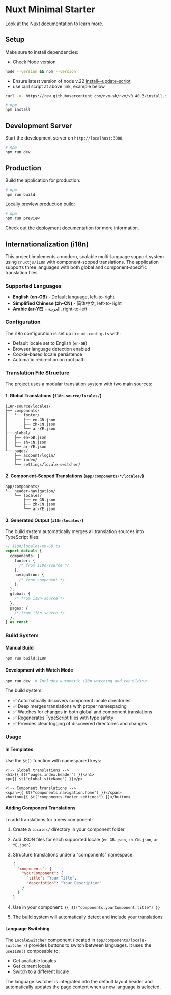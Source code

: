 # Nuxt Minimal Starter

Look at the [Nuxt documentation](https://nuxt.com/docs/getting-started/introduction) to learn more.

## Setup

Make sure to install dependencies:

- Check Node version

```bash
node --version && npm --version
```

- Ensure latest version of node v.22 [install--update-script](https://github.com/nvm-sh/nvm/blob/master/README.md#install--update-script)
- use curl script at above link, example below

```bash
curl -o- https://raw.githubusercontent.com/nvm-sh/nvm/v0.40.3/install.sh | bash
```

```bash
# npm
npm install
```

## Development Server

Start the development server on `http://localhost:3000`:

```bash
# npm
npm run dev
```

## Production

Build the application for production:

```bash
# npm
npm run build
```

Locally preview production build:

```bash
# npm
npm run preview
```

Check out the [deployment documentation](https://nuxt.com/docs/getting-started/deployment) for more information.

## Internationalization (i18n)

This project implements a modern, scalable multi-language support system using `@nuxtjs/i18n` with component-scoped translations. The application supports three languages with both global and component-specific translation files.

### Supported Languages

- **English (en-GB)** - Default language, left-to-right
- **Simplified Chinese (zh-CN)** - 简体中文, left-to-right
- **Arabic (ar-YE)** - العربية, right-to-left

### Configuration

The i18n configuration is set up in `nuxt.config.ts` with:

- Default locale set to English (`en-GB`)
- Browser language detection enabled
- Cookie-based locale persistence
- Automatic redirection on root path

### Translation File Structure

The project uses a modular translation system with two main sources:

#### 1. Global Translations (`i18n-source/locales/`)

```text
i18n-source/locales/
├── components/
│   └── footer/
│       ├── en-GB.json
│       ├── zh-CN.json
│       └── ar-YE.json
├── global/
│   ├── en-GB.json
│   ├── zh-CN.json
│   └── ar-YE.json
└── pages/
    ├── account/login/
    ├── index/
    └── settings/locale-switcher/
```

#### 2. Component-Scoped Translations (`app/components/*/locales/`)

```text
app/components/
└── header-navigation/
    └── locales/
        ├── en-GB.json
        ├── zh-CN.json
        └── ar-YE.json
```

#### 3. Generated Output (`i18n/locales/`)

The build system automatically merges all translation sources into TypeScript files:

```typescript
// i18n/locales/en-GB.ts
export default {
  components: {
    footer: {
      /* from i18n-source */
    },
    navigation: {
      /* from component */
    },
  },
  global: {
    /* from i18n-source */
  },
  pages: {
    /* from i18n-source */
  },
} as const
```

### Build System

#### Manual Build

```bash
npm run build:i18n
```

#### Development with Watch Mode

```bash
npm run dev  # Includes automatic i18n watching and rebuilding
```

The build system:

- ✅ Automatically discovers component locale directories
- ✅ Deep merges translations with proper namespacing
- ✅ Watches for changes in both global and component translations
- ✅ Regenerates TypeScript files with type safety
- ✅ Provides clear logging of discovered directories and changes

### Usage

#### In Templates

Use the `$t()` function with namespaced keys:

```vue
<!-- Global translations -->
<h1>{{ $t("pages.index.header") }}</h1>
<p>{{ $t("global.siteName") }}</p>

<!-- Component translations -->
<span>{{ $t("components.navigation.home") }}</span>
<button>{{ $t("components.footer.settings") }}</button>
```

#### Adding Component Translations

To add translations for a new component:

1. Create a `locales/` directory in your component folder
2. Add JSON files for each supported locale (`en-GB.json`, `zh-CN.json`, `ar-YE.json`)
3. Structure translations under a "components" namespace:

   ```json
   {
     "components": {
       "yourComponent": {
         "title": "Your Title",
         "description": "Your Description"
       }
     }
   }
   ```

4. Use in your component: `{{ $t("components.yourComponent.title") }}`
5. The build system will automatically detect and include your translations

#### Language Switching

The `LocaleSwitcher` component (located in `app/components/locale-switcher/`) provides buttons to switch between languages. It uses the `useI18n()` composable to:

- Get available locales
- Get current locale
- Switch to a different locale

The language switcher is integrated into the default layout header and automatically updates the page content when a new language is selected.
